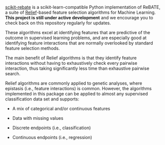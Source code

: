 [scikit-rebate](https://github.com/EpistasisLab/scikit-rebate) is a scikit-learn-compatible Python implementation of ReBATE, a suite of [Relief](https://en.wikipedia.org/wiki/Relief_(feature_selection))-based feature selection algorithms for Machine Learning. **This project is still under active development** and we encourage you to check back on this repository regularly for updates.

These algorithms excel at identifying features that are predictive of the outcome in supervised learning problems, and are especially good at identifying feature interactions that are normally overlooked by standard feature selection methods.

The main benefit of Relief algorithms is that they identify feature interactions without having to exhaustively check every pairwise interaction, thus taking significantly less time than exhaustive pairwise search.

Relief algorithms are commonly applied to genetic analyses, where epistasis (i.e., feature interactions) is common. However, the algorithms implemented in this package can be applied to almost any supervised classification data set and supports:

* A mix of categorical and/or continuous features

* Data with missing values

* Discrete endpoints (i.e., classification)

* Continuous endpoints (i.e., regression)
